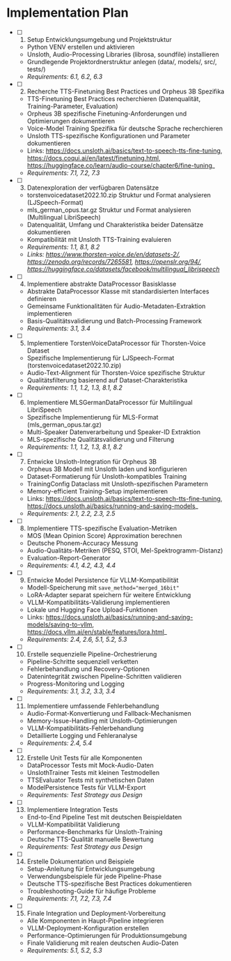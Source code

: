 # Implementation Plan

- [ ] 1. Setup Entwicklungsumgebung und Projektstruktur
  - Python VENV erstellen und aktivieren
  - Unsloth, Audio-Processing Libraries (librosa, soundfile) installieren
  - Grundlegende Projektordnerstruktur anlegen (data/, models/, src/, tests/)
  - _Requirements: 6.1, 6.2, 6.3_

- [ ] 2. Recherche TTS-Finetuning Best Practices und Orpheus 3B Spezifika
  - TTS-Finetuning Best Practices recherchieren (Datenqualität, Training-Parameter, Evaluation)
  - Orpheus 3B spezifische Finetuning-Anforderungen und Optimierungen dokumentieren
  - Voice-Model Training Spezifika für deutsche Sprache recherchieren
  - Unsloth TTS-spezifische Konfigurationen und Parameter dokumentieren
  - Links: https://docs.unsloth.ai/basics/text-to-speech-tts-fine-tuning, https://docs.coqui.ai/en/latest/finetuning.html, https://huggingface.co/learn/audio-course/chapter6/fine-tuning_
  - _Requirements: 7.1, 7.2, 7.3_


- [ ] 3. Datenexploration der verfügbaren Datensätze
  - torstenvoicedataset2022.10.zip Struktur und Format analysieren (LJSpeech-Format)
  - mls_german_opus.tar.gz Struktur und Format analysieren (Multilingual LibriSpeech)
  - Datenqualität, Umfang und Charakteristika beider Datensätze dokumentieren
  - Kompatibilität mit Unsloth TTS-Training evaluieren
  - _Requirements: 1.1, 8.1, 8.2_
  - _Links: https://www.thorsten-voice.de/en/datasets-2/, https://zenodo.org/records/7265581, https://openslr.org/94/, https://huggingface.co/datasets/facebook/multilingual_librispeech_

- [ ] 4. Implementiere abstrakte DataProcessor Basisklasse
  - Abstrakte DataProcessor Klasse mit standardisierten Interfaces definieren
  - Gemeinsame Funktionalitäten für Audio-Metadaten-Extraktion implementieren
  - Basis-Qualitätsvalidierung und Batch-Processing Framework
  - _Requirements: 3.1, 3.4_

- [ ] 5. Implementiere TorstenVoiceDataProcessor für Thorsten-Voice Dataset
  - Spezifische Implementierung für LJSpeech-Format (torstenvoicedataset2022.10.zip)
  - Audio-Text-Alignment für Thorsten-Voice spezifische Struktur
  - Qualitätsfilterung basierend auf Dataset-Charakteristika
  - _Requirements: 1.1, 1.2, 1.3, 8.1, 8.2_

- [ ] 6. Implementiere MLSGermanDataProcessor für Multilingual LibriSpeech
  - Spezifische Implementierung für MLS-Format (mls_german_opus.tar.gz)
  - Multi-Speaker Datenverarbeitung und Speaker-ID Extraktion
  - MLS-spezifische Qualitätsvalidierung und Filterung
  - _Requirements: 1.1, 1.2, 1.3, 8.1, 8.2_

- [ ] 7. Entwicke Unsloth-Integration für Orpheus 3B
  - Orpheus 3B Modell mit Unsloth laden und konfigurieren
  - Dataset-Formatierung für Unsloth-kompatibles Training
  - TrainingConfig Dataclass mit Unsloth-spezifischen Parametern
  - Memory-efficient Training-Setup implementieren
  - Links: https://docs.unsloth.ai/basics/text-to-speech-tts-fine-tuning, https://docs.unsloth.ai/basics/running-and-saving-models_
  - _Requirements: 2.1, 2.2, 2.3, 2.5_

- [ ] 8. Implementiere TTS-spezifische Evaluation-Metriken
  - MOS (Mean Opinion Score) Approximation berechnen
  - Deutsche Phonem-Accuracy Messung
  - Audio-Qualitäts-Metriken (PESQ, STOI, Mel-Spektrogramm-Distanz)
  - Evaluation-Report-Generator
  - _Requirements: 4.1, 4.2, 4.3, 4.4_

- [ ] 9. Entwicke Model Persistence für VLLM-Kompatibilität
  - Modell-Speicherung mit `save_method="merged_16bit"`
  - LoRA-Adapter separat speichern für weitere Entwicklung
  - VLLM-Kompatibilitäts-Validierung implementieren
  - Lokale und Hugging Face Upload-Funktionen
  - Links: https://docs.unsloth.ai/basics/running-and-saving-models/saving-to-vllm, https://docs.vllm.ai/en/stable/features/lora.html_
  - _Requirements: 2.4, 2.6, 5.1, 5.2, 5.3_

- [ ] 10. Erstelle sequenzielle Pipeline-Orchestrierung
  - Pipeline-Schritte sequenziell verketten
  - Fehlerbehandlung und Recovery-Optionen
  - Datenintegrität zwischen Pipeline-Schritten validieren
  - Progress-Monitoring und Logging
  - _Requirements: 3.1, 3.2, 3.3, 3.4_

- [ ] 11. Implementiere umfassende Fehlerbehandlung
  - Audio-Format-Konvertierung und Fallback-Mechanismen
  - Memory-Issue-Handling mit Unsloth-Optimierungen
  - VLLM-Kompatibilitäts-Fehlerbehandlung
  - Detaillierte Logging und Fehleranalyse
  - _Requirements: 2.4, 5.4_

- [ ] 12. Erstelle Unit Tests für alle Komponenten
  - DataProcessor Tests mit Mock-Audio-Daten
  - UnslothTrainer Tests mit kleinen Testmodellen
  - TTSEvaluator Tests mit synthetischen Daten
  - ModelPersistence Tests für VLLM-Export
  - _Requirements: Test Strategy aus Design_

- [ ] 13. Implementiere Integration Tests
  - End-to-End Pipeline Test mit deutschen Beispieldaten
  - VLLM-Kompatibilität Validierung
  - Performance-Benchmarks für Unsloth-Training
  - Deutsche TTS-Qualität manuelle Bewertung
  - _Requirements: Test Strategy aus Design_

- [ ] 14. Erstelle Dokumentation und Beispiele
  - Setup-Anleitung für Entwicklungsumgebung
  - Verwendungsbeispiele für jede Pipeline-Phase
  - Deutsche TTS-spezifische Best Practices dokumentieren
  - Troubleshooting-Guide für häufige Probleme
  - _Requirements: 7.1, 7.2, 7.3, 7.4_

- [ ] 15. Finale Integration und Deployment-Vorbereitung
  - Alle Komponenten in Haupt-Pipeline integrieren
  - VLLM-Deployment-Konfiguration erstellen
  - Performance-Optimierungen für Produktionsumgebung
  - Finale Validierung mit realen deutschen Audio-Daten
  - _Requirements: 5.1, 5.2, 5.3_